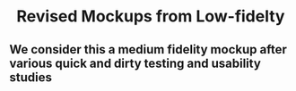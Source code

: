 # <div align="center"> Revised Mockups from Low-fidelty</div>
## We consider this a medium fidelity mockup after various quick and dirty testing and usability studies

